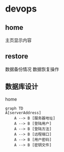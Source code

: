 # devops
## home
主页显示内容

## restore
数据备份情况
数据恢复操作

## 数据库设计

home

```mermaid
graph TD
A[serverAddress]
    A --> B [服务器地址]
    A --> B [登陆用户]
    A --> B [登陆方法]
    A --> B [远程端口]
    A --> B [用户密码]
    A --> B [密钥文件]
    
```
